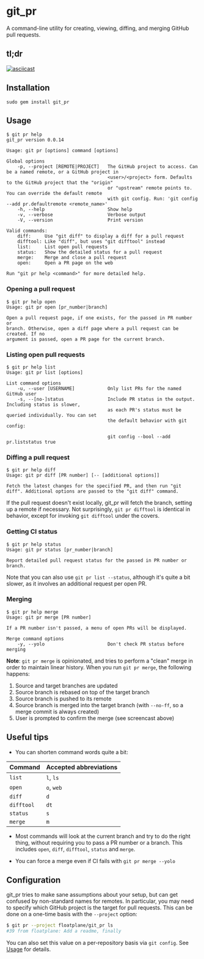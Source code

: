 # git_pr

A command-line utility for creating, viewing, diffing, and merging GitHub pull requests.

## tl;dr

[![asciicast](https://asciinema.org/a/2owcxgz5r5275woapwrrdg5nz.png)](https://asciinema.org/a/2owcxgz5r5275woapwrrdg5nz?autoplay=1&speed=3)

## Installation

`sudo gem install git_pr`

## Usage

```
$ git pr help
git_pr version 0.0.14

Usage: git pr [options] command [options]

Global options
    -p, --project [REMOTE|PROJECT]   The GitHub project to access. Can be a named remote, or a GitHub project in
                                     <user>/<project> form. Defaults to the GitHub project that the "origin"
                                     or "upstream" remote points to. You can override the default remote
                                     with git config. Run: 'git config --add pr.defaultremote <remote_name>'
    -h, --help                       Show help
    -v, --verbose                    Verbose output
    -V, --version                    Print version

Valid commands:
    diff:     Use "git diff" to display a diff for a pull request
    difftool: Like "diff", but uses "git difftool" instead
    list:     List open pull requests
    status:   Show the detailed status for a pull request
    merge:    Merge and close a pull request
    open:     Open a PR page on the web

Run "git pr help <command>" for more detailed help.
```

### Opening a pull request

```
$ git pr help open
Usage: git pr open [pr_number|branch]

Open a pull request page, if one exists, for the passed in PR number or
branch. Otherwise, open a diff page where a pull request can be created. If no
argument is passed, open a PR page for the current branch.
```

### Listing open pull requests

```
$ git pr help list
Usage: git pr list [options]

List command options
    -u, --user [USERNAME]            Only list PRs for the named GitHub user
    -s, --[no-]status                Include PR status in the output. Including status is slower,
                                     as each PR's status must be queried individually. You can set
                                     the default behavior with git config:
                                     
                                     git config --bool --add pr.liststatus true
```

### Diffing a pull request

```
$ git pr help diff
Usage: git pr diff [PR number] [-- [additional options]]

Fetch the latest changes for the specified PR, and then run "git
diff". Additional options are passed to the "git diff" command.
```

If the pull request doesn't exist locally, git_pr will fetch the branch, setting
up a remote if necessary. Not surprisingly, `git pr difftool` is identical in
behavior, except for invoking `git difftool` under the covers.

### Getting CI status

```
$ git pr help status
Usage: git pr status [pr_number|branch]

Report detailed pull request status for the passed in PR number or
branch.
```

Note that you can also use `git pr list --status`, although it's quite a bit
slower, as it involves an additional request per open PR.

### Merging

```
$ git pr help merge
Usage: git pr merge [PR number]

If a PR number isn't passed, a menu of open PRs will be displayed.

Merge command options
    -y, --yolo                       Don't check PR status before merging
```

__Note__: `git pr merge` is opinionated, and tries to perform a "clean" merge in order to
maintain linear history. When you run `git pr merge`, the following happens:

1. Source and target branches are updated
1. Source branch is rebased on top of the target branch
1. Source branch is pushed to its remote
1. Source branch is merged into the target branch (with `--no-ff`, so a merge
   commit is always created)
1. User is prompted to confirm the merge (see screencast above)

## Useful tips

- You can shorten command words quite a bit:

Command | Accepted abbreviations
--- | ---
`list` | `l`, `ls`
`open` | `o`, `web`
`diff` | `d`
`difftool` | `dt`
`status` | `s`
`merge` | `m`

- Most commands will look at the current branch and try to do the right thing,
  without requiring you to pass a PR number or a branch. This includes `open`,
  `diff`, `difftool`, `status` and `merge`.

- You can force a merge even if CI fails with `git pr merge --yolo`

## Configuration

git_pr tries to make sane assumptions about your setup, but can get confused by
non-standard names for remotes. In particular, you may need to specify which
GitHub project is the target for pull requests. This can be done on a one-time
basis with the `--project` option:

```bash
$ git pr --project floatplane/git_pr ls
#39 from floatplane: Add a readme, finally
```

You can also set this value on a per-repository basis via `git config`. See
[Usage](#usage) for details.
